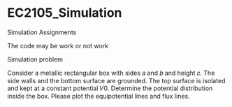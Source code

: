 # EC2105_Simulation
Simulation Assignments

The code may be work or not work

Simulation problem

Consider a metallic rectangular box with sides 𝑎 and 𝑏 and height 𝑐.
The side walls and the bottom surface are grounded. The top surface is isolated and kept at a
constant potential 𝑉0. Determine the potential distribution inside the box. Please plot the
equipotential lines and flux lines.
